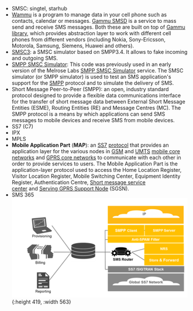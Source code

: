 - SMSC: singtel, starhub
- [Wammu](https://wammu.eu/wammu/) is a program to manage data in your cell phone such as contacts, calendar or messages. [Gammu SMSD](https://wammu.eu/smsd/) is a service to mass send and receive SMS messages. Both these are built on top of [Gammu library](https://wammu.eu/libgammu/), which provides abstraction layer to work with different cell phones from different vendors (including Nokia, Sony-Ericsson, Motorola, Samsung, Siemens, Huawei and others).
- [SMSC3](https://github.com/mdouchement/smsc3): a SMSC simulator based on SMPP3.4. It allows to fake incoming and outgoing SMS.
- [SMPP SMSC Simulator](https://github.com/melroselabs/smpp-smsc-simulator): This code was previously used in an early version of the Melrose Labs [SMPP SMSC Simulator](https://melroselabs.com/services/smsc-simulator/) service. The SMSC simulator (or SMPP simulator) is used to test an SMS application's support for the [SMPP](https://smpp.org/) protocol and to simulate the delivery of SMS.
- Short Message Peer-to-Peer (SMPP): an open, industry standard protocol designed to provide a flexible data communications interface for the transfer of short message data between External Short Message Entities (ESME), Routing Entities (RE) and Message Centres (MC). The SMPP protocol is a means by which applications can send SMS messages to mobile devices and receive SMS from mobile devices.
- SS7 (C7)
- IPX
- MPLS
- **Mobile Application Part** (**MAP**): an [SS7](https://en.wikipedia.org/wiki/Signaling_System_7) [protocol](https://en.wikipedia.org/wiki/Communications_protocol) that provides an application layer for the various nodes in [GSM](https://en.wikipedia.org/wiki/GSM) and [UMTS](https://en.wikipedia.org/wiki/UMTS) [mobile core networks](https://en.wikipedia.org/wiki/Network_Switching_Subsystem) and [GPRS core networks](https://en.wikipedia.org/wiki/GPRS_Core_Network) to communicate with each other in order to provide services to users. The Mobile Application Part is the application-layer protocol used to access the Home Location Register, Visitor Location Register, Mobile Switching Center, Equipment Identity Register, Authentication Centre, [Short message service center](https://en.wikipedia.org/wiki/Short_message_service_center) and [Serving GPRS Support Node](https://en.wikipedia.org/wiki/SGSN) (SGSN).
- SMS 365
  ![image.png](../assets/image_1699607728550_0.png){:height 419, :width 563}